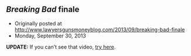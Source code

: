 ## <em>Breaking Bad</em> finale

 * Originally posted at http://www.lawyersgunsmoneyblog.com/2013/09/breaking-bad-finale
 * Monday, September 30, 2013

**UPDATE:** If you can’t see that video, [try here](http://lawyersgunsmoneyblog.com/podcast/1.mp4).